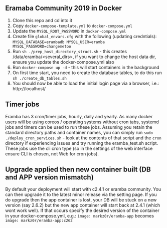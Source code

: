 Eramaba Community 2019 in Docker
--------------------------------
1. Clone this repo and cd into it
2. Copy `docker-compose-template.yml` to `docker-compose.yml`
3. Update the `MYSQL_ROOT_PASSWORD` in `docker-compose.yml`
4. Create file `global_envars.cfg` with the following (updating credntials):
    `MYSQL_DATABASE=erambadb
    MYSQL_USER=eramba
    MYSQL_PASSWORD=changemetoo`
5. Run `sh ./prep_host_directory_struct.sh` - this creates /data/eramba/<several_dirs>, if you want to change the host data dir, ensure you update the docker-compose.yml also
6. Run `docker-compose up -d` - this will start containers in the background
7. On first time start, you need to create the database tables, to do this run `sh ./create_db_tables.sh`
8. You should now be able to load the initial login page via a browser, i.e.: http://localhost/

## Timer jobs
Eramba has 3 cron/timer jobs, hourly, daily and yearly.
As many docker users will be using coreos / operating systems without cron tabs, systemd jobs and timers can be used to run these jobs.
Assuming you retain the standard directory paths and container names, you can simply run `sudo ./deploy_cron_services.sh` - look at the contents of that script and the `cron` directory if experiencing issues and try running the eramba_test.sh script.
These jobs use the cli cron type (so in the settings of the web interface ensure CLI is chosen, not Web for cron jobs).

## Upgrade applied then new container built (DB and APP version mismatch)
By default your deployment will start with c2.4.1 or eramba community.
You can then upgrade it to the latest minor release via the setting page.
If you do upgrade then the app container is lost, your DB will be stuck on a new version (say 2.6.2) but the new app container will start back at 2.4.1 (which wont work well).
If that occurs specify the desired version of the container in your docker-compose.yml, e.g.: `image: markz0r/eramba-app` becomes `image: markz0r/eramba-app:c262`
